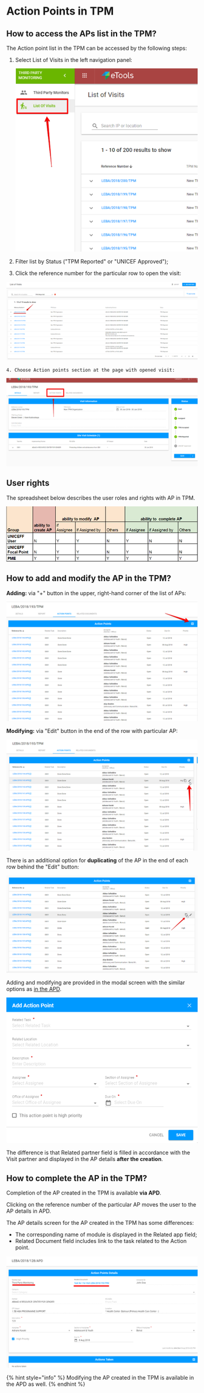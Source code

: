 # Action Points in TPM

## **How to access the APs list in the TPM?**

The Action point list in the TPM can be accessed by the following steps:

1. Select List of Visits in the left navigation panel: 

   ![](../../.gitbook/assets/1.png)

2. Filter list by Status \("TPM Reported" or "UNICEF Approved"\);
3. Click the reference number for the particular row to open the visit:

![List of Visits filtered by &quot;TPM Reported&quot; status](../../.gitbook/assets/58.png)

    4. Choose Action points section at the page with opened visit:

![Action points section in TPM](../../.gitbook/assets/2%20%281%29.png)

## User rights

The spreadsheet below describes the user roles and rights with AP in TPM.

![User rights with AP in TPM](../../.gitbook/assets/19%20%282%29.png)

## How to add and modify the AP in the TPM?

**Adding:** via "+" button in the upper, right-hand corner of the list of APs:

![Add action point button](../../.gitbook/assets/3.png)

**Modifying:** via "Edit" button in the end of the row with particular AP:

![Edit button](../../.gitbook/assets/4.png)

There is an additional option for **duplicating** of the AP in the end of each row behind the "Edit" button:

![Duplicate button](../../.gitbook/assets/etools-google-chrome-2018-08-11-18.52.50.png)

Adding and modifying are provided in the modal screen with the similar options as [in the APD](../action-points-screens-1/how-to-add-new-action-point.md). 

![Add Action Point modal window](../../.gitbook/assets/16%20%281%29.png)

The difference is that Related partner field is filled in accordance with the Visit partner and displayed in the AP details **after the creation**. 

## How to complete the AP in the TPM?

Completion of the AP created in the TPM is available **via APD**.

Clicking on the reference number of the particular AP moves the user to the AP details in APD.

The AP details screen for the AP created in the TPM has some differences:

* The corresponding name of module is displayed in the Related app field;
* Related Document field includes link to the task related to the Action point.

![APD: Action Point Details for AP created in TPM ](../../.gitbook/assets/6%20%283%29.png)

{% hint style="info" %}
Modifying the AP created in the TPM is available in the APD as well.
{% endhint %}

  




  


